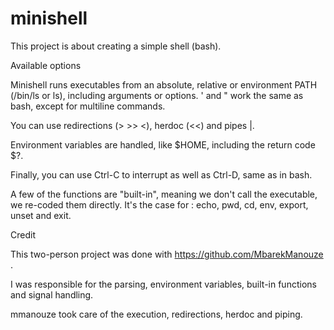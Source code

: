# minishell
This project is about creating a simple shell (bash).

Available options

Minishell runs executables from an absolute, relative or environment PATH (/bin/ls or ls), including arguments or options. ' and " work the same as bash, except for multiline commands.

You can use redirections (> >> <), herdoc (<<) and pipes |.

Environment variables are handled, like $HOME, including the return code $?.

Finally, you can use Ctrl-C to interrupt as well as Ctrl-D, same as in bash.

A few of the functions are "built-in", meaning we don't call the executable, we re-coded them directly. It's the case for : echo, pwd, cd, env, export, unset and exit.

Credit

This two-person project was done with https://github.com/MbarekManouze .

I was responsible for the parsing, environment variables, built-in functions and signal handling.

mmanouze took care of the execution, redirections, herdoc and piping.

